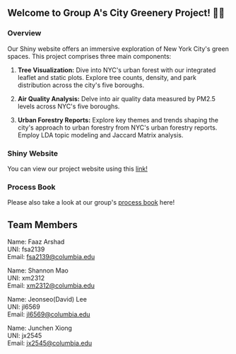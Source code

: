 ## Welcome to Group A's City Greenery Project! 🌳🌃
### Overview 
Our Shiny website offers an immersive exploration of New York City's green spaces. This project comprises three main components:
1. **Tree Visualization:** Dive into NYC's urban forest with our integrated leaflet and static plots. Explore tree counts, density, and park distribution across the city's five boroughs.

2. **Air Quality Analysis:** Delve into air quality data measured by PM2.5 levels across NYC's five boroughs. 

3. **Urban Forestry Reports:** Explore key themes and trends shaping the city's approach to urban forestry from NYC's urban forestry reports. Employ LDA topic modeling and Jaccard Matrix analysis.

### Shiny Website
You can view our project website using this [link!](https://junchenxiong.shinyapps.io/GroupA_ShinyApp/) 

### Process Book
Please also take a look at our group's [process book](GroupA_Process_BooK.pdf) here!

## Team Members

Name: Faaz Arshad\
UNI: fsa2139\
Email: fsa2139@columbia.edu

Name: Shannon Mao\
UNI: xm2312\
Email: xm2312@columbia.edu

Name: Jeonseo(David) Lee\
UNI: jl6569\
Email: jl6569@columbia.edu

Name: Junchen Xiong\
UNI: jx2545\
Email: jx2545@columbia.edu
